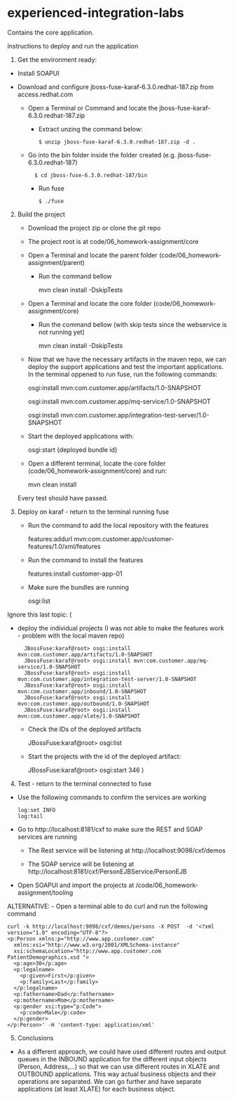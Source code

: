 # experienced-integration-labs

Contains the core application.

Instructions to deploy and run the application

1. Get the environment ready:

 - Install SOAPUI
 
 - Download and configure jboss-fuse-karaf-6.3.0.redhat-187.zip from access.redhat.com
    - Open a Terminal or Command and locate the jboss-fuse-karaf-6.3.0.redhat-187.zip
	  - Extract unzing the command below:
	
			$ unzip jboss-fuse-karaf-6.3.0.redhat-187.zip -d .
      
    - Go into the bin folder inside the folder created (e.g. jboss-fuse-6.3.0.redhat-187)
		
		  	$ cd jboss-fuse-6.3.0.redhat-187/bin
		
	  - Run fuse
	
			$ ./fuse    

2. Build the project

	- Download the project zip or clone the git repo
	
	- The project root is at code/06_homework-assignment/core

  	- Open a Terminal and locate the parent folder (code/06_homework-assignment/parent)
	  	- Run the command bellow
		
		  mvn clean install -DskipTests
    
	- Open a Terminal and locate the core folder (code/06_homework-assignment/core)
		- Run the command bellow (with skip tests since the webservice is not running yet)
		
		  mvn clean install -DskipTests
		  
	- Now that we have the necessary artifacts in the maven repo, we can deploy the support applications and test the important applications. In the terminal oppened to run fuse, run the following commands:
	
		osgi:install mvn:com.customer.app/artifacts/1.0-SNAPSHOT
		
		osgi:install mvn:com.customer.app/mq-service/1.0-SNAPSHOT
		
		osgi:install mvn:com.customer.app/integration-test-server/1.0-SNAPSHOT
		
	- Start the deployed applications with:
	
		osgi:start {deployed bundle id}
		
	- Open a different terminal, locate the core folder (code/06_homework-assignment/core) and run:
	
		mvn clean install
		
	Every test should have passed.
		
		
3. Deploy on karaf - return to the terminal running fuse
	- Run the command to add the local repository with the features
	
		features:addurl mvn:com.customer.app/customer-features/1.0/xml/features
		
	- Run the command to install the features
	
		features:install customer-app-01
		
	- Make sure the bundles are running
	
		osgi:list

Ignore this last topic:
(
- deploy the individual projects (I was not able to make the features work - problem with the local maven repo)
		
		JBossFuse:karaf@root> osgi:install mvn:com.customer.app/artifacts/1.0-SNAPSHOT
		JBossFuse:karaf@root> osgi:install mvn:com.customer.app/mq-service/1.0-SNAPSHOT
		JBossFuse:karaf@root> osgi:install mvn:com.customer.app/integration-test-server/1.0-SNAPSHOT
		JBossFuse:karaf@root> osgi:install mvn:com.customer.app/inbound/1.0-SNAPSHOT
		JBossFuse:karaf@root> osgi:install mvn:com.customer.app/outbound/1.0-SNAPSHOT
		JBossFuse:karaf@root> osgi:install mvn:com.customer.app/xlate/1.0-SNAPSHOT
	
	- Check the IDs of the deployed artifacts
	
		JBossFuse:karaf@root> osgi:list
	
	- Start the projects with the id of the deployed artifact:
	
		JBossFuse:karaf@root> osgi:start 346
)	
    
4. Test - return to the terminal connected to fuse

  - Use the following commands to confirm the services are working
  		
		log:set INFO
  		log:tail

  - Go to http://localhost:8181/cxf to make sure the REST and SOAP services are running
	
	- The Rest service will be listening at http://localhost:9098/cxf/demos
	
	- The SOAP service will be listening at http://localhost:8181/cxf/PersonEJBService/PersonEJB
	
  - Open SOAPUI and import the projects at /code/06_homework-assignment/tooling
  
  ALTERNATIVE:
	- Open a terminal able to do curl and run the following command
  
    curl -k http://localhost:9098/cxf/demos/persons -X POST  -d '<?xml version="1.0" encoding="UTF-8"?>
    <p:Person xmlns:p="http://www.app.customer.com"
      xmlns:xsi="http://www.w3.org/2001/XMLSchema-instance"
      xsi:schemaLocation="http://www.app.customer.com PatientDemographics.xsd ">
      <p:age>30</p:age>
      <p:legalname>
        <p:given>First</p:given>
        <p:family>Last</p:family>
      </p:legalname>
      <p:fathername>Dad</p:fathername>
      <p:mothername>Mom</p:mothername>
      <p:gender xsi:type="p:Code">
        <p:code>Male</p:code>
      </p:gender>
    </p:Person>' -H 'content-type: application/xml'
    
      
5. Conclusions

- As a different approach, we could have used different routes and output queues  in the INBOUND application for the different input objects (Person, Address,...) so that we can use different routes in XLATE and OUTBOUND applications. This way actual business objects and their operations are separated. 
We can go further and have separate applications (at least XLATE) for each business object.



		
